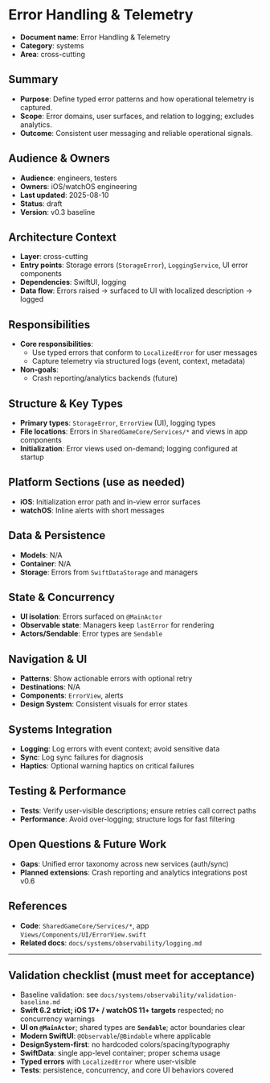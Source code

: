 # Error Handling & Telemetry

- **Document name**: Error Handling & Telemetry
- **Category**: systems
- **Area**: cross-cutting

## Summary

- **Purpose**: Define typed error patterns and how operational telemetry is captured.
- **Scope**: Error domains, user surfaces, and relation to logging; excludes analytics.
- **Outcome**: Consistent user messaging and reliable operational signals.

## Audience & Owners

- **Audience**: engineers, testers
- **Owners**: iOS/watchOS engineering
- **Last updated**: 2025-08-10
- **Status**: draft
- **Version**: v0.3 baseline

## Architecture Context

- **Layer**: cross-cutting
- **Entry points**: Storage errors (`StorageError`), `LoggingService`, UI error components
- **Dependencies**: SwiftUI, logging
- **Data flow**: Errors raised → surfaced to UI with localized description → logged

## Responsibilities

- **Core responsibilities**:
  - Use typed errors that conform to `LocalizedError` for user messages
  - Capture telemetry via structured logs (event, context, metadata)
- **Non-goals**:
  - Crash reporting/analytics backends (future)

## Structure & Key Types

- **Primary types**: `StorageError`, `ErrorView` (UI), logging types
- **File locations**: Errors in `SharedGameCore/Services/*` and views in app components
- **Initialization**: Error views used on-demand; logging configured at startup

## Platform Sections (use as needed)

- **iOS**: Initialization error path and in-view error surfaces
- **watchOS**: Inline alerts with short messages

## Data & Persistence

- **Models**: N/A
- **Container**: N/A
- **Storage**: Errors from `SwiftDataStorage` and managers

## State & Concurrency

- **UI isolation**: Errors surfaced on `@MainActor`
- **Observable state**: Managers keep `lastError` for rendering
- **Actors/Sendable**: Error types are `Sendable`

## Navigation & UI

- **Patterns**: Show actionable errors with optional retry
- **Destinations**: N/A
- **Components**: `ErrorView`, alerts
- **Design System**: Consistent visuals for error states

## Systems Integration

- **Logging**: Log errors with event context; avoid sensitive data
- **Sync**: Log sync failures for diagnosis
- **Haptics**: Optional warning haptics on critical failures

## Testing & Performance

- **Tests**: Verify user-visible descriptions; ensure retries call correct paths
- **Performance**: Avoid over-logging; structure logs for fast filtering

## Open Questions & Future Work

- **Gaps**: Unified error taxonomy across new services (auth/sync)
- **Planned extensions**: Crash reporting and analytics integrations post v0.6

## References

- **Code**: `SharedGameCore/Services/*`, app `Views/Components/UI/ErrorView.swift`
- **Related docs**: `docs/systems/observability/logging.md`

---

## Validation checklist (must meet for acceptance)

- Baseline validation: see `docs/systems/observability/validation-baseline.md`
- **Swift 6.2 strict; iOS 17+ / watchOS 11+ targets** respected; no concurrency warnings
- **UI on `@MainActor`**; shared types are **`Sendable`**; actor boundaries clear
- **Modern SwiftUI**: `@Observable`/`@Bindable` where applicable
- **DesignSystem-first**: no hardcoded colors/spacing/typography
- **SwiftData**: single app-level container; proper schema usage
- **Typed errors** with `LocalizedError` where user-visible
- **Tests**: persistence, concurrency, and core UI behaviors covered
